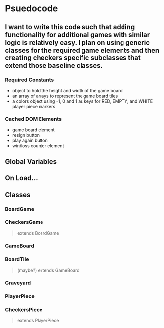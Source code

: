 # Psuedocode  
I want to write this code such that adding functionality for additional games with similar logic is relatively easy. I plan on using generic classes for the required game elements and then creating checkers specific subclasses that extend those baseline classes.
---
### Required Constants
- object to hold the height and width of the game board
- an array of arrays to represent the game board tiles
- a colors object using -1, 0 and 1 as keys for RED, EMPTY, and WHITE player piece markers


### Cached DOM Elements
- game board element
- resign button
- play again button
- win/loss counter element
## Global Variables

## On Load...

## Classes 
### BoardGame 
### CheckersGame
> extends BoardGame
### GameBoard 
### BoardTile  
> (maybe?) extends GameBoard
### Graveyard 
### PlayerPiece 
### CheckersPiece 
> extends PlayerPiece


